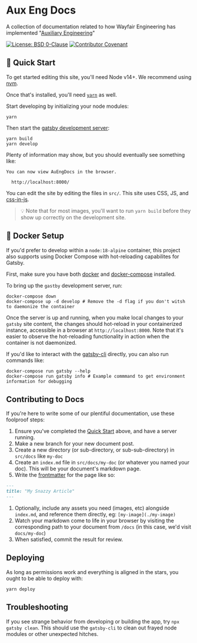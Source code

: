 # Aux Eng Docs

A collection of documentation related to how Wayfair Engineering has implemented "[Auxiliary Engineering](https://www.aboutwayfair.com/tech-innovation/what-is-auxiliary-engineering)"

[![License: BSD 0-Clause](https://img.shields.io/badge/License-BSD%200--Clause-7462E0.svg)](LICENSE)
[![Contributor Covenant](https://img.shields.io/badge/Contributor%20Covenant-2.0-24B8EE.svg)](CODE_OF_CONDUCT.md)

## 🚀 Quick Start

To get started editing this site, you'll need Node v14+. We recommend using [nvm](https://github.com/nvm-sh/nvm).

Once that's installed, you'll need [`yarn`](https://yarnpkg.com/) as well.

Start developing by initializing your node modules:

```shell
yarn
```

Then start the [gatsby development server](https://www.gatsbyjs.com/docs/):

```shell
yarn build
yarn develop
```

Plenty of information may show, but you should eventually see something like:

```shell
You can now view AuEngDocs in the browser.

  http://localhost:8000/

```

You can edit the site by editing the files in `src/`. This site uses CSS, JS, and [css-in-js](https://cssinjs.org/).

> 💡 Note that for most images, you'll want to run `yarn build` before they show up correctly on the development site.

## 🐳 Docker Setup

If you'd prefer to develop within a `node:18-alpine` container, this project also supports using Docker Compose with hot-reloading capabilites for Gatsby.

First, make sure you have both [docker](https://docs.docker.com/engine/install/) and [docker-compose](https://docs.docker.com/compose/install/) installed.

To bring up the `gastby` development server, run:

```shell
docker-compose down
docker-compose up -d develop # Remove the -d flag if you don't witsh to daemonize the container
```

Once the server is up and running, when you make local changes to your `gatsby` site content, the changes should hot-reload in your containerized instance, accessible in a browser at `http://localhost:8000`. Note that it's easier to observe the hot-reloading functionality in action when the container is not daemonized.

If you'd like to interact with the [gatsby-cli](https://www.gatsbyjs.com/docs/reference/gatsby-cli/) directly, you can also run commands like:

```shell
docker-compose run gatsby --help
docker-compose run gatsby info # Example commmand to get environment information for debugging
```

## Contributing to Docs

If you're here to write some of our plentiful documentation, use these foolproof steps:

1. Ensure you've completed the [Quick Start](#-quick-start) above, and have a server running.
1. Make a new branch for your new document post.
1. Create a new directory (or sub-directory, or sub-sub-directory) in `src/docs` like `my-doc`
1. Create an `index.md` file in `src/docs/my-doc` (or whatever you named your doc). This will be your document's markdown page.
1. Write the [frontmatter](https://github.com/remarkjs/remark-frontmatter#use) for the page like so:

```markdown
---
title: "My Snazzy Article"
---
```

1. Optionally, include any assets you need (images, etc) alongside `index.md`, and reference them directly, eg: `[my-image](./my-image)`
1. Watch your markdown come to life in your browser by visiting the corresponding path to your document from `/docs` (in this case, we'd visit `docs/my-doc`)
1. When satisfied, commit the result for review.

## Deploying

As long as permissions work and everything is aligned in the stars, you ought to be able to deploy with:

```shell
yarn deploy
```

## Troubleshooting

If you see strange behavior from developing or building the app, try `npx gatsby clean`. This should use the `gatsby-cli` to clean out frayed node modules or other unexpected hitches.
